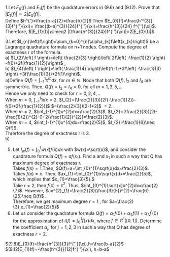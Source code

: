 1.Let $E_{0}\left(f\right)$ and $E_{1}\left(f\right)$ be the quadrature errors in $\left(9.6\right)$ </span> and $\left(9.12\right)$. Prove that $\left| E_{1}\left(f\right) \right|\simeq 2\left| E_{0}\left(f\right) \right|$.  
Define $h^{'}=\frac{b-a}{2}=\frac{h}{2}$.Then $E_{0}(f)=\frac{h'^{3}}{3}f^{''}(\xi)= \frac{(b-a)^{3}}{24}f^{''}(\xi)=\frac{h^{3}}{24} f^{''}(\xi)$.  
Therefore, $|E_{1}(f)|\simeq2 |(\frac{h^{3}}{24})f^{''}(\xi)|=2|E_{0}(f)|$.  

3.Let $I_{n}\left(f\right)=\sum_{k=0}^{n}\alpha_{k}f\left(x_{k}\right)$ be a Lagrange quadrature formula on n+1 nodes. Compute the degree of exactness r  of the formula.  
a) $I_{2}\left( f \right)=\left( \frac{2}{3} \right)\left( 2f\left( -\frac{1}{2} \right) -f(0)+2f(\frac{1}{2})\right)$ ,  
b) $I_{4}\left( f \right)=\left( \frac{1}{4} \right)\left(f(-1)+3f\left( -\frac{1}{3} \right) +3f(\frac{1}{3})+2f(1)\right)$.  
a)Define $Q(f)=\int_{-1}^{1}x^{m}dx$, for $m \in\mathbb{N}$.
Node that both $Q(f), I_{2}$ and $I_{4}$ are symmertric. Then, $Q(f)=I_{2}=I_{4}=0$, for all $m=1,3,5,...$  
Hence we only need to check for $r=0,2,4,..$  
When $m=0$, $\int_{-1}^{1}1dx=2$, $I_{2}=(\frac{2}{3})[2f(-\frac{1}{2})-f(0)+2f(\frac{1}{2})]$
                                              $=(\frac{2}{3})[2-1+2]$
                                              $=2$.  
When $m=2$, $\int_{-1}^{1}x^{2}dx=\frac{2}{3}$, $I_{2}=(\frac{2}{3})[2(-\frac{1}{2})^{2}-0+2(\frac{1}{2})^{2}]=\frac{2}{3}$.  
When $m=4$, $\int_{-1}^{1}x^{4}dx=\frac{2}{5}$, $I_{2}=\frac{1}{6}\neq Q(f)$.  
Threrfore the degree of exactness r is 3.  
b)

5. Let $I_{w}(f)=\int_{0}^{1}w(x)f(x)dx$ with $w(x)=\sqrt{x}$, and consider the quadrature formula $Q(f)=af(x_{1})$. Find a and $x_{1}$ in such a way that Q has maximum degree of exactness r.  
Takes $f(x)=1$.Then, $Q(f)=a=\int_{0}^{1}\sqrt{x}dx=\frac{2}{3}$.  
Takes $f(x)=x$. Then, $ax_{1}=\int_{0}^{1}x\sqrt{x}dx=\frac{2}{5}$, which implies that $x_{1}=\frac{3}{5}.$  
Take $r=2$, then $f(x)=x^{2}$. Thus, $\int_{0}^{1}\sqrt{x}x^{2}dx=\frac{2}{7}$. However, $ax^{2}_{1}=\frac{2}{3}(\frac{3}{5})^{2}=\frac{6}{25}\neq Q(f)$ .  
Therefore, we get maximum degree $r=1$ , for $a=\frac{2}{3},x_{1}=\frac{2}{5}$
7. Let us consider the quadrature formula $Q(f)=\alpha_{1}f(0)+\alpha_{2}f(1)+\alpha_{3}f^{'}(0)$ for the approximation of $I(f)=\int_{0}^{1}f(x)dx$, where $f\in C^{1}([0,1])$. 
Determine the coefficient $\alpha_{j}$, for $j=1,2,3$ in such a way that Q has degree of exactness $r=2$.

$(9.6)E_{0}(f)=\frac{h^{3}}{3}f^{''}(\xi),h=\frac{b-a}{2}$  
$(9.12)E_{1}(f)=-\frac{h^{3}}{12}f^{''}(\xi), h=b-a$
